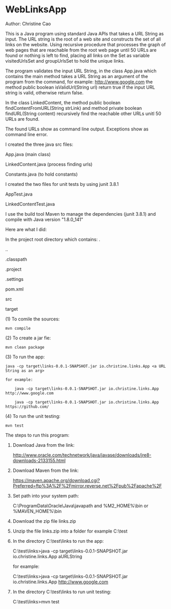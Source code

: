 # WebLinksApp

Author: Christine Cao

This is a Java program using standard Java APIs that takes a URL String as input. 
The URL string is the root of a web site and constructs the set of all links on the website. 
Using recursive procedure that processes the graph of web pages that are reachable from the root 
web page until 50 URLs are found or nothing is left to find, placing all links on the Set as variable 
visitedUrlsSet and groupUrlsSet to hold the unique links.

The program validates the input URL String, in the class App.java which contains the main method
takes a URL String as an argument of the program from the command, for example: http://www.google.com
the method public boolean isValidUrl(String url)
return true if the input URL string is valid, otherwise return false.

In the class LinkedContent, the method 
public boolean findContentFromURL(String strLink) 
and method
private boolean findURL(String content)
recursively find the reachable other URLs unitl 50 URLs are found.

The found URLs show as command line output. Exceptions show as command line error. 


I created the three java src files:

App.java            (main class)

LinkedContent.java  (process finding urls)

Constants.java      (to hold constants)


I created the two files for unit tests by using junit 3.8.1

AppTest.java

LinkedContentTest.java


I use the build tool Maven to manage the dependencies (junit 3.8.1) and compile with Java version "1.8.0_141"

Here are what I did:

In the project root directory which contains:
.

..

.classpath

.project

.settings

pom.xml

src

target


(1) To comile the sources:

	mvn compile
 
(2) To create a jar fie:

	mvn clean package

(3) To run the app:

	java -cp target\links-0.0.1-SNAPSHOT.jar io.christine.links.App <a URL String as an arg>
	
	for example:
	
		java -cp target\links-0.0.1-SNAPSHOT.jar io.christine.links.App http://www.google.com
		
		java -cp target\links-0.0.1-SNAPSHOT.jar io.christine.links.App https://github.com/
		
(4) To run the unit testing:

	mvn test

The steps to run this program:

1. Download Java  from the link:

	http://www.oracle.com/technetwork/java/javase/downloads/jre8-downloads-2133155.html

2. Download Maven from the link:

	https://maven.apache.org/download.cgi?Preferred=ftp%3A%2F%2Fmirror.reverse.net%2Fpub%2Fapache%2F

3. Set path into your system path:

	C:\ProgramData\Oracle\Java\javapath and %M2_HOME%\bin or %MAVEN_HOME%\bin

4. Download the zip file links.zip

5. Unzip the file links.zip into a folder for example C:\test 

6. In the directory C:\test\links to run the app:

	C:\test\links>java -cp target\links-0.0.1-SNAPSHOT.jar io.christine.links.App aURLString
	
	for example:
	
	C:\test\links>java -cp target\links-0.0.1-SNAPSHOT.jar io.christine.links.App http://www.google.com

7. In the directory C:\test\links to run unit testing:

	C:\test\links>mvn test
